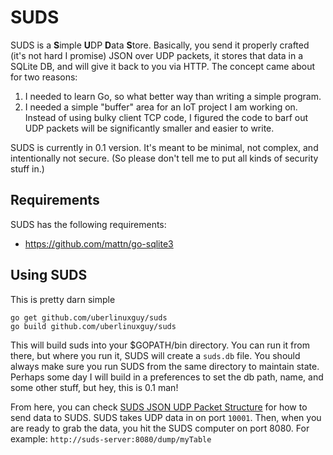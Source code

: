 # SUDS
SUDS is a **S**imple **U**DP **D**ata **S**tore.  Basically, you send it properly crafted (it's not hard I promise) JSON over UDP packets, it stores that data in a SQLite DB, and will give it back to you via HTTP.  The concept came about for two reasons:

1. I needed to learn Go, so what better way than writing a simple program.
2. I needed a simple "buffer" area for an IoT project I am working on.  Instead of using bulky client TCP code, I figured the code to barf out UDP packets will be significantly smaller and easier to write.

SUDS is currently in 0.1 version.  It's meant to be minimal, not complex, and intentionally not secure.  (So please don't tell me to put all kinds of security stuff in.)  

## Requirements
SUDS has the following requirements:

- https://github.com/mattn/go-sqlite3

## Using SUDS
This is pretty darn simple

    go get github.com/uberlinuxguy/suds
    go build github.com/uberlinuxguy/suds
    
This will build suds into your $GOPATH/bin directory.  You can run it from there, but where you run it, SUDS will create a `suds.db` file.  You should always make sure you run SUDS from the same directory to maintain state. Perhaps some day I will build in a preferences to set the db path, name, and some other stuff, but hey, this is 0.1 man!

From here, you can check [SUDS JSON UDP Packet Structure](https://github.com/uberlinuxguy/suds/wiki/SUDS-JSON-UDP-Packet-Structure) for how to send data to SUDS.  SUDS takes UDP data in on port `10001`.  Then, when you are ready to grab the data, you hit the SUDS computer on port 8080.  For example: `http://suds-server:8080/dump/myTable`


